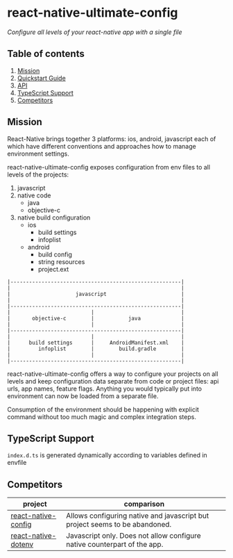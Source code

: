 # react-native-ultimate-config

_Configure all levels of your react-native app with a single file_

## Table of contents

1. [Mission](#mission)
1. [Quickstart Guide](./docs/quickstart.md)
1. [API](./docs/api.md)
1. [TypeScript Support](#typescript-support)
1. [Competitors](#competitors)


## Mission

React-Native brings together 3 platforms: ios, android, javascript each of
which have different conventions and approaches how to manage environment
settings. 

react-native-ultimate-config exposes configuration from env files to all 
levels of the projects:
1. javascript
1. native code 
    - java
    - objective-c
1. native build configuration
    - ios
        - build settings
        - infoplist
    - android
        - build config
        - string resources
        - project.ext


```
|-------------------------------------------------------|
|                                                       |
|                     javascript                        |
|                                                       |
|-------------------------------------------------------|
|                          |                            |
|       objective-c        |           java             |
|                          |                            |
|-------------------------------------------------------|
|                          |                            |
|      build settings      |     AndroidManifest.xml    |
|         infoplist        |        build.gradle        |
|                          |                            |
|-------------------------------------------------------|
```

react-native-ultimate-config offers a way to configure your projects on all 
levels and keep configuration data separate from code or project files: 
api urls, app names, feature flags. 
Anything you would typically put into environment can now be loaded from a 
separate file.

Consumption of the environment should be happening with explicit command 
without too much magic and complex integration steps.


## TypeScript Support

`index.d.ts` is generated dynamically according to variables defined in envfile

## Competitors


| project | comparison |
|-|-|
|[react-native-config](https://github.com/luggit/react-native-config) | Allows configuring native and javascript but project seems to be abandoned.|
|[react-native-dotenv](https://github.com/zetachang/react-native-dotenv) | Javascript only. Does not allow configure native counterpart of the app.|
